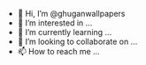 - 👋 Hi, I’m @ghuganwallpapers
- 👀 I’m interested in ...
- 🌱 I’m currently learning ...
- 💞️ I’m looking to collaborate on ...
- 📫 How to reach me ...

<!---
ghuganwallpapers/ghuganwallpapers is a ✨ special ✨ repository because its `README.md` (this file) appears on your GitHub profile.
You can click the Preview link to take a look at your changes.
--->
